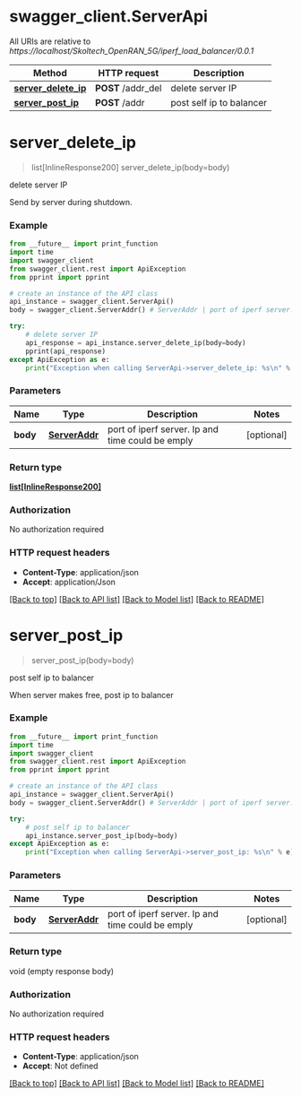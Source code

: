 # swagger_client.ServerApi

All URIs are relative to *https://localhost/Skoltech_OpenRAN_5G/iperf_load_balancer/0.0.1*

Method | HTTP request | Description
------------- | ------------- | -------------
[**server_delete_ip**](ServerApi.md#server_delete_ip) | **POST** /addr_del | delete server IP
[**server_post_ip**](ServerApi.md#server_post_ip) | **POST** /addr | post self ip to balancer

# **server_delete_ip**
> list[InlineResponse200] server_delete_ip(body=body)

delete server IP

Send by server during shutdown.

### Example
```python
from __future__ import print_function
import time
import swagger_client
from swagger_client.rest import ApiException
from pprint import pprint

# create an instance of the API class
api_instance = swagger_client.ServerApi()
body = swagger_client.ServerAddr() # ServerAddr | port of iperf server. Ip and time could be emply (optional)

try:
    # delete server IP
    api_response = api_instance.server_delete_ip(body=body)
    pprint(api_response)
except ApiException as e:
    print("Exception when calling ServerApi->server_delete_ip: %s\n" % e)
```

### Parameters

Name | Type | Description  | Notes
------------- | ------------- | ------------- | -------------
 **body** | [**ServerAddr**](ServerAddr.md)| port of iperf server. Ip and time could be emply | [optional] 

### Return type

[**list[InlineResponse200]**](InlineResponse200.md)

### Authorization

No authorization required

### HTTP request headers

 - **Content-Type**: application/json
 - **Accept**: application/Json

[[Back to top]](#) [[Back to API list]](../README.md#documentation-for-api-endpoints) [[Back to Model list]](../README.md#documentation-for-models) [[Back to README]](../README.md)

# **server_post_ip**
> server_post_ip(body=body)

post self ip to balancer

When server makes free, post ip to balancer

### Example
```python
from __future__ import print_function
import time
import swagger_client
from swagger_client.rest import ApiException
from pprint import pprint

# create an instance of the API class
api_instance = swagger_client.ServerApi()
body = swagger_client.ServerAddr() # ServerAddr | port of iperf server. Ip and time could be emply (optional)

try:
    # post self ip to balancer
    api_instance.server_post_ip(body=body)
except ApiException as e:
    print("Exception when calling ServerApi->server_post_ip: %s\n" % e)
```

### Parameters

Name | Type | Description  | Notes
------------- | ------------- | ------------- | -------------
 **body** | [**ServerAddr**](ServerAddr.md)| port of iperf server. Ip and time could be emply | [optional] 

### Return type

void (empty response body)

### Authorization

No authorization required

### HTTP request headers

 - **Content-Type**: application/json
 - **Accept**: Not defined

[[Back to top]](#) [[Back to API list]](../README.md#documentation-for-api-endpoints) [[Back to Model list]](../README.md#documentation-for-models) [[Back to README]](../README.md)

